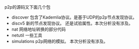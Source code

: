 p2p的源码又下面几个包
- discover 包含了Kademlia协议。是基于UDP的p2p节点发现协议。
- discv5 新的节点发现协议。 还是试验属性。本次分析没有涉及。
- nat 网络地址转换的部分代码
- netutil 一些工具
- simulations p2p网络的模拟。 本次分析没有涉及。

